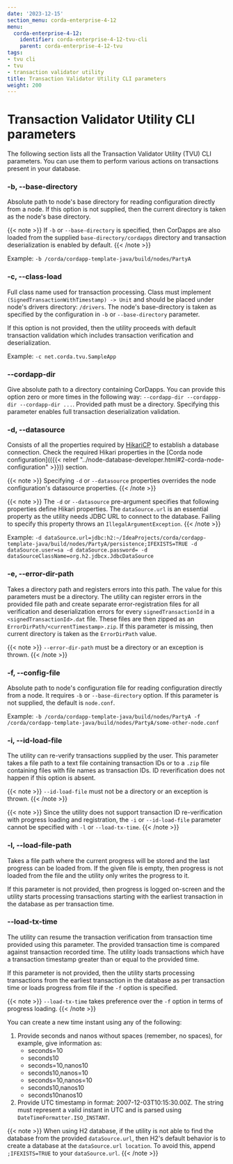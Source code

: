 ```yaml
---
date: '2023-12-15'
section_menu: corda-enterprise-4-12
menu:
  corda-enterprise-4-12:
    identifier: corda-enterprise-4-12-tvu-cli
    parent: corda-enterprise-4-12-tvu
tags:
- tvu cli
- tvu
- transaction validator utility
title: Transaction Validator Utility CLI parameters
weight: 200
---
```


# Transaction Validator Utility CLI parameters

The following section lists all the Transaction Validator Utility (TVU) CLI parameters. You can use them to perform various actions on transactions present in your database.

### -b, --base-directory

Absolute path to node's base directory for reading configuration directly from a node. If this option is not supplied, then the current directory is taken as the node's base directory.

{{< note >}}
If `-b` or `--base-directory` is specified, then CorDapps are also loaded from the supplied `base-directory/cordapps` directory and transaction deserialization is enabled by default.
{{< /note >}}

Example: `-b /corda/cordapp-template-java/build/nodes/PartyA`

### -c, --class-load

Full class name used for transaction processing. Class must implement `(SignedTransactionWithTimestamp) -> Unit` and should be placed under node's drivers directory: `/drivers`. The node's base-directory is taken as specified by the configuration in `-b` or `--base-directory` parameter.

If this option is not provided, then the utility proceeds with default transaction validation which includes transaction verification and deserialization.

Example: `-c net.corda.tvu.SampleApp`

### --cordapp-dir

Give absolute path to a directory containing CorDapps. You can provide this option zero or more times in the following way: `--cordapp-dir --cordappp-dir --cordapp-dir ...`. Provided path must be a directory. Specifying this parameter enables full transaction deserialization validation.

### -d, --datasource

Consists of all the properties required by [HikariCP](https://github.com/brettwooldridge/HikariCP) to establish a database connection. Check the required Hikari properties in the [Corda node configuration](({{< relref "../node-database-developer.html#2-corda-node-configuration" >}})) section.

{{< note >}}
Specifying `-d` or `--datasource` properties overrides the node configuration's datasource properties.
{{< /note >}}

{{< note >}}
The `-d` or `--datasource` pre-argument specifies that following properties define Hikari properties. The `dataSource.url` is an essential property as the utility needs JDBC URL to connect to the database. Failing to specify this property throws an `IllegalArgumentException`.
{{< /note >}}

Example: `-d dataSource.url=jdbc:h2:~/IdeaProjects/corda/cordapp-template-java/build/nodes/PartyA/persistence;IFEXISTS=TRUE -d  dataSource.user=sa -d dataSource.password= -d dataSourceClassName=org.h2.jdbcx.JdbcDataSource`

### -e, --error-dir-path

Takes a directory path and registers errors into this path. The value for this parameters must be a directory. The utility can register errors in the provided file path and create separate error-registration files for all verification and deserialization errors for every `signedTransactionId` in a `<signedTransactionId>.dat` file. These files are then zipped as an `ErrorDirPath/<currentTimestamp>.zip`. If this parameter is missing, then current directory is taken as the `ErrorDirPath` value.

{{< note >}}
`--error-dir-path` must be a directory or an exception is thrown.
{{< /note >}}

### -f, --config-file

Absolute path to node's configuration file for reading configuration directly from a node. It requires `-b` or `--base-directory` option. If this parameter is not supplied, the default is `node.conf`.

Example: `-b /corda/cordapp-template-java/build/nodes/PartyA -f /corda/cordapp-template-java/build/nodes/PartyA/some-other-node.conf`

### -i, --id-load-file

The utility can re-verify transactions supplied by the user. This parameter takes a file path to a text file containing transaction IDs or to a `.zip` file containing files with file names as transaction IDs. ID reverification does not happen if this option is absent.

{{< note >}}
`--id-load-file` must not be a directory or an exception is thrown.
{{< /note >}}

{{< note >}}
Since the utility does not support transaction ID re-verification with progress loading and registration, the `-i` or `--id-load-file` parameter cannot be specified with `-l` or `--load-tx-time`.
{{< /note >}}

### -l, --load-file-path

Takes a file path where the current progress will be stored and the last progress can be loaded from. If the given file is empty, then progress is not loaded from the file and the utility only writes the progress to it.

If this parameter is not provided, then progress is logged on-screen and the utility starts processing transactions starting with the earliest transaction in the database as per transaction time.

### --load-tx-time

The utility can resume the transaction verification from transaction time provided using this parameter. The provided transaction time is compared against transaction recorded time. The utility loads transactions which have a transaction timestamp greater than or equal to the provided time.

If this parameter is not provided, then the utility starts processing transactions from the earliest transaction in the database as per transaction time or loads progress from file if the `-f` option is specified.

{{< note >}}
`--load-tx-time` takes preference over the `-f` option in terms of progress loading.
{{< /note >}}

You can create a new time instant using any of the following:

1. Provide seconds and nanos without spaces (remember, no spaces), for example, give information as:
    * seconds=10
    * seconds10
    * seconds=10,nanos10
    * seconds10,nanos=10
    * seconds=10,nanos=10
    * seconds10,nanos10
    * seconds10nanos10
2. Provide UTC timestamp in format: 2007-12-03T10:15:30.00Z. The string must represent a valid instant in UTC and is parsed using `DateTimeFormatter.ISO_INSTANT`.

{{< note >}}
When using H2 database, if the utility is not able to find the database from the provided `dataSource.url`, then H2's default behavior is to create a database at the `dataSource.url location`. To avoid this, append `;IFEXISTS=TRUE` to your `dataSource.url`.
{{< /note >}}
